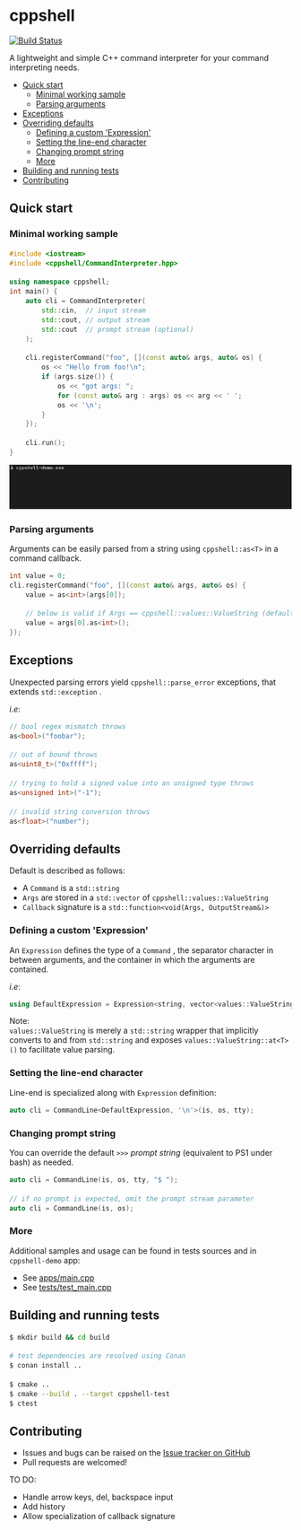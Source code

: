 # cppshell
[![Build Status](https://travis-ci.com/RemySphere/cppshell.svg?branch=develop)](https://travis-ci.com/RemySphere/cppshell)

A lightweight and simple C++ command interpreter for your command interpreting needs.

<!-- TOC -->

* [Quick start](#quick-start)
    - [Minimal working sample](#minimal-working-sample)
    - [Parsing arguments](#parsing-arguments)
* [Exceptions](#exceptions)
* [Overriding defaults](#overriding-defaults)
    - [Defining a custom 'Expression'](#defining-a-custom-expression)
    - [Setting the line-end character](#setting-the-line-end-character)
    - [Changing prompt string](#changing-prompt-string)
    - [More](#more)
* [Building and running tests](#building-and-running-tests)
* [Contributing](#contributing)

<!-- /TOC -->

## Quick start

### Minimal working sample

``` cpp
#include <iostream>
#include <cppshell/CommandInterpreter.hpp>

using namespace cppshell;
int main() {
    auto cli = CommandInterpreter(
        std::cin,  // input stream
        std::cout, // output stream
        std::cout  // prompt stream (optional)
    );

    cli.registerCommand("foo", [](const auto& args, auto& os) {
        os << "Hello from foo!\n";
        if (args.size()) {
            os << "got args: ";
            for (const auto& arg : args) os << arg << ' ';
            os << '\n';
        }
    });

    cli.run();
}
```

<p align="center">
  <img src=".res/demo.gif">
</p>

### Parsing arguments

Arguments can be easily parsed from a string using `cppshell::as<T>` in a command callback.

``` cpp
int value = 0;
cli.registerCommand("foo", [](const auto& args, auto& os) {
    value = as<int>(args[0]);

    // below is valid if Args == cppshell::values::ValueString (default)
    value = args[0].as<int>();
});
```

## Exceptions

Unexpected parsing errors yield `cppshell::parse_error` exceptions, that extends `std::exception` .

_i.e_:

``` cpp
// bool regex mismatch throws
as<bool>("foobar");

// out of bound throws
as<uint8_t>("0xffff");

// trying to hold a signed value into an unsigned type throws
as<unsigned int>("-1");

// invalid string conversion throws
as<float>("number");
```

## Overriding defaults

Default is described as follows:

* A `Command` is a `std::string` 
* `Args` are stored in a `std::vector` of `cppshell::values::ValueString` 
* `Callback` signature is a `std::function<void(Args, OutputStream&)>` 

### Defining a custom 'Expression'

An `Expression` defines the type of a `Command` , the separator character in between arguments, and the container in which the arguments are contained.

_i.e_:

``` cpp
using DefaultExpression = Expression<string, vector<values::ValueString>, ' '>;
```

Note:  
`values::ValueString` is merely a `std::string` wrapper that implicitly converts to and from `std::string` and exposes `values::ValueString::at<T>()` to facilitate value parsing.

### Setting the line-end character

Line-end is specialized along with `Expression` definition:

``` cpp
auto cli = CommandLine<DefaultExpression, '\n'>(is, os, tty);
```

### Changing prompt string

You can override the default `>>>` _prompt string_ (equivalent to PS1 under bash) as needed.

``` cpp
auto cli = CommandLine(is, os, tty, "$ ");

// if no prompt is expected, omit the prompt stream parameter
auto cli = CommandLine(is, os);
```

### More

Additional samples and usage can be found in tests sources and in `cppshell-demo` app:

* See [apps/main.cpp](apps/main.cpp)
* See [tests/test_main.cpp](tests/test_main.cpp)

## Building and running tests

``` bash
$ mkdir build && cd build

# test dependencies are resolved using Conan
$ conan install ..

$ cmake ..
$ cmake --build . --target cppshell-test
$ ctest
```

## Contributing

* Issues and bugs can be raised on the [Issue tracker on GitHub](https://github.com/RemySphere/cppshell/issues)
* Pull requests are welcomed!

TO DO:

* Handle arrow keys, del, backspace input
* Add history
* Allow specialization of callback signature
